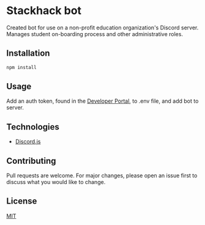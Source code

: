 # Stackhack bot

Created bot for use on a non-profit education organization's Discord server. Manages student on-boarding process and other administrative roles. 

## Installation

```bash
npm install
```

## Usage

Add an auth token, found in the [Developer Portal](https://discord.com/developers), to .env file, and add bot to server. 

## Technologies
* [Discord.js](https://discord.js.org/#/)

## Contributing
Pull requests are welcome. For major changes, please open an issue first to discuss what you would like to change.

## License
[MIT](https://choosealicense.com/licenses/mit/)